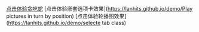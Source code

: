 [点击体验贪吃蛇](https://lanhits.github.io/demo/Snake)
[点击体验嵌套选项卡效果](https://lanhits.github.io/demo/Play pictures in turn by position)
[点击体验轮播图效果](https://lanhits.github.io/demo/selecte tab class)
